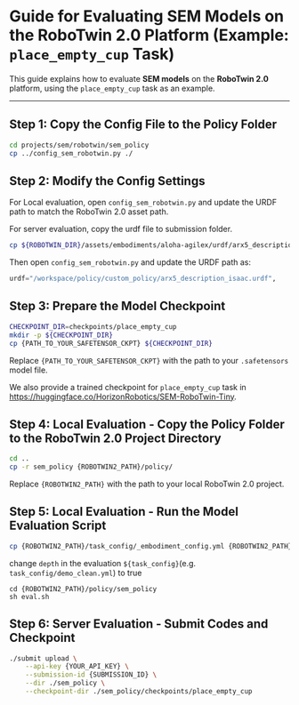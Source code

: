 
# Guide for Evaluating SEM Models on the RoboTwin 2.0 Platform (Example: `place_empty_cup` Task)

This guide explains how to evaluate **SEM models** on the **RoboTwin 2.0** platform, using the `place_empty_cup` task as an example.

---

## Step 1: Copy the Config File to the Policy Folder

```bash
cd projects/sem/robotwin/sem_policy
cp ../config_sem_robotwin.py ./
```

## Step 2: Modify the Config Settings

For Local evaluation, open `config_sem_robotwin.py` and update the URDF path to match the RoboTwin 2.0 asset path.

For server evaluation, copy the urdf file to submission folder.

```bash
cp ${ROBOTWIN_DIR}/assets/embodiments/aloha-agilex/urdf/arx5_description_isaac.urdf ./
```
Then open `config_sem_robotwin.py` and update the URDF path as:
```python
urdf="/workspace/policy/custom_policy/arx5_description_isaac.urdf",
```

## Step 3: Prepare the Model Checkpoint

```bash
CHECKPOINT_DIR=checkpoints/place_empty_cup
mkdir -p ${CHECKPOINT_DIR}
cp {PATH_TO_YOUR_SAFETENSOR_CKPT} ${CHECKPOINT_DIR}
```

Replace `{PATH_TO_YOUR_SAFETENSOR_CKPT}` with the path to your `.safetensors` model file.

We also provide a trained checkpoint for `place_empty_cup` task in  https://huggingface.co/HorizonRobotics/SEM-RoboTwin-Tiny.

## Step 4: Local Evaluation - Copy the Policy Folder to the RoboTwin 2.0 Project Directory

```bash
cd ..
cp -r sem_policy {ROBOTWIN2_PATH}/policy/
```

Replace `{ROBOTWIN2_PATH}` with the path to your local RoboTwin 2.0 project.

## Step 5: Local Evaluation - Run the Model Evaluation Script

```bash
cp {ROBOTWIN2_PATH}/task_config/_embodiment_config.yml {ROBOTWIN2_PATH}/task_config/agent_config.yml 
```
change `depth` in the evaluation `${task_config}`(e.g. `task_config/demo_clean.yml`) to true

```
cd {ROBOTWIN2_PATH}/policy/sem_policy
sh eval.sh
```

## Step 6: Server Evaluation - Submit Codes and Checkpoint

```bash
./submit upload \
    --api-key {YOUR_API_KEY} \
    --submission-id {SUBMISSION_ID} \
    --dir ./sem_policy \
    --checkpoint-dir ./sem_policy/checkpoints/place_empty_cup
```
